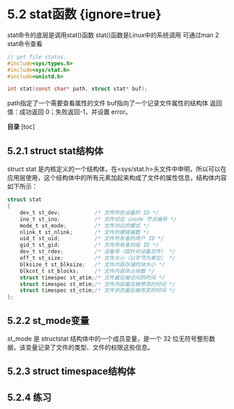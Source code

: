 # 5.2 stat函数 {ignore=true}

stat命令的底层是调用stat()函数
stat()函数是Linux中的系统调用
可通过man 2 stat命令查看

``` c
// get file status.
#include<sys/types.h>
#include<sys/stat.h>
#include<unistd.h>

int stat(const char* path, struct stat* buf);
```
path指定了一个需要查看属性的文件
buf指向了一个记录文件属性的结构体
返回值：成功返回 0；失败返回-1，并设置 error。

**目录**
[toc]

## 5.2.1 struct stat结构体

struct stat 是内核定义的一个结构体，在<sys/stat.h>头文件中申明，所以可以在应用层使用，这个结构体中的所有元素加起来构成了文件的属性信息，结构体内容如下所示：

``` c
struct stat
{
    dev_t st_dev;           /* 文件所在设备的 ID */
    ino_t st_ino;           /* 文件对应 inode 节点编号 */
    mode_t st_mode;         /* 文件对应的模式 */
    nlink_t st_nlink;       /* 文件的硬链接数 */
    uid_t st_uid;           /* 文件所有者的用户 ID */
    gid_t st_gid;           /* 文件所有者的组 ID */
    dev_t st_rdev;          /* 设备号（指针对设备文件） */
    off_t st_size;          /* 文件大小（以字节为单位） */
    blksize_t st_blksize;   /* 文件内容存储的块大小 */
    blkcnt_t st_blocks;     /* 文件内容所占块数 */
    struct timespec st_atim;/* 文件最后被访问的时间 */
    struct timespec st_mtim;/* 文件内容最后被修改的时间 */
    struct timespec st_ctim;/* 文件状态最后被改变的时间 */
};
```

## 5.2.2 st_mode变量

st_mode 是 structstat 结构体中的一个成员变量，是一个 32 位无符号整形数据，该变量记录了文件的类型、文件的权限这些信息。

## 5.2.3 struct timespace结构体
## 5.2.4 练习